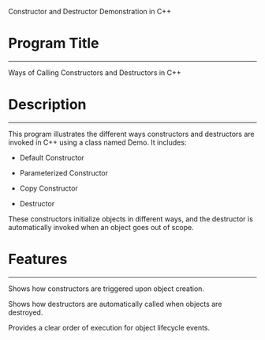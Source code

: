 Constructor and Destructor Demonstration in C++

# Program Title
---------------
Ways of Calling Constructors and Destructors in C++



# Description
-------------
This program illustrates the different ways constructors and destructors are invoked in C++ using a class named Demo. It includes:

* Default Constructor

* Parameterized Constructor

* Copy Constructor

* Destructor



These constructors initialize objects in different ways, and the destructor is automatically invoked when an object goes out of scope.



# Features
----------
Shows how constructors are triggered upon object creation.

Shows how destructors are automatically called when objects are destroyed.

Provides a clear order of execution for object lifecycle events.

